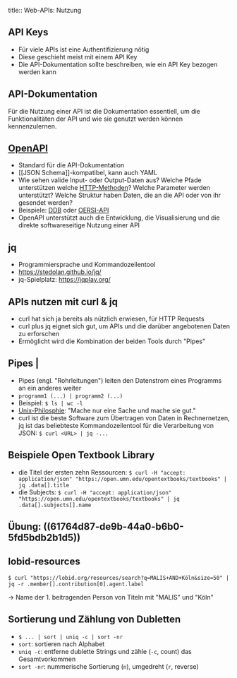 title:: Web-APIs: Nutzung

## API Keys
* Für viele APIs  ist eine Authentifizierung nötig
* Diese geschieht meist mit einem API Key
* Die API-Dokumentation sollte beschreiben, wie ein API Key bezogen werden kann
## API-Dokumentation
Für die Nutzung einer API ist die Dokumentation essentiell, um die Funktionalitäten der API und wie sie genutzt werden können kennenzulernen.
## [OpenAPI](https://www.openapis.org/)
* Standard für die API-Dokumentation
* [[JSON Schema]]-kompatibel, kann auch YAML
* Wie sehen valide Input- oder Output-Daten aus? Welche Pfade unterstützen welche [HTTP-Methoden](((615a1548-1998-41c0-b6fe-9e41393379b2)))? Welche Parameter werden unterstützt? Welche Struktur haben Daten, die an die API oder von ihr gesendet werden?
* Beispiele: [DDB](https://api.deutsche-digitale-bibliothek.de) oder [OERSI-API](https://gitlab.com/oersi/oersi-backend/-/blob/master/src/main/resources/model/api.yaml)
* OpenAPI unterstützt auch die Entwicklung, die Visualisierung und die direkte softwareseitige Nutzung einer API
## jq
* Programmiersprache und Kommandozeilentool
* https://stedolan.github.io/jq/
* jq-Spielplatz: https://jqplay.org/
## APIs nutzen mit curl & jq
* curl hat sich ja bereits als nützlich erwiesen, für HTTP Requests
* curl plus jq eignet sich gut, um APIs und die darüber angebotenen Daten zu erforschen
* Ermöglicht wird die Kombination der beiden Tools durch "Pipes"
## Pipes | 
* Pipes (engl. "Rohrleitungen") leiten den Datenstrom eines Programms an ein anderes weiter
* `programm1 (...) | programm2 (...)`
* Beispiel: `$ ls | wc -l`
* [Unix-Philosphie](https://de.wikipedia.org/wiki/Unix-Philosophie): "Mache nur eine Sache und mache sie gut."
* curl ist die beste Software zum Übertragen von Daten in Rechnernetzen, jq ist das beliebteste Kommandozeilentool für die Verarbeitung von JSON: `$ curl <URL> | jq -...`
## Beispiele Open Textbook Library
* die Titel der ersten zehn Ressourcen: `$ curl -H "accept: application/json" "https://open.umn.edu/opentextbooks/textbooks" | jq .data[].title`
* die Subjects: `$ curl -H "accept: application/json" "https://open.umn.edu/opentextbooks/textbooks" | jq .data[].subjects[].name`
## Übung: ((61764d87-de9b-44a0-b6b0-5fd5bdb2b1d5))
## lobid-resources

`$ curl "https://lobid.org/resources/search?q=MALIS+AND+Köln&size=50" | jq -r .member[].contribution[0].agent.label `

-> Name der 1. beitragenden Person von Titeln mit  "MALIS" und "Köln"
## Sortierung und Zählung von Dubletten

* `$ ... | sort | uniq -c | sort -nr`
* `sort`: sortieren nach Alphabet
* `uniq -c`: entferne dublette Strings und zähle (`-c`, count) das Gesamtvorkommen
* `sort -nr`: nummerische Sortierung (`n`), umgedreht (`r`, reverse)